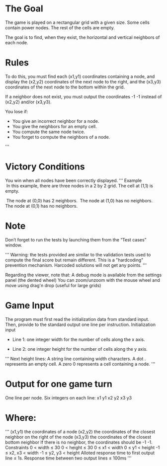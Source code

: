 # The Goal
The game is played on a rectangular grid with a given size. Some cells contain power nodes. The rest of the cells are empty.

The goal is to find, when they exist, the horizontal and vertical neighbors of each node.
# Rules
To do this, you must find each (x1,y1) coordinates containing a node, and display the (x2,y2) coordinates of the next node to the right, and the (x3,y3) coordinates of the next node to the bottom within the grid.

If a neighbor does not exist, you must output the coordinates -1 -1 instead of (x2,y2) and/or (x3,y3).

You lose if:
*   You give an incorrect neighbor for a node.
*   You give the neighbors for an empty cell.
*   You compute the same node twice.
*   You forget to compute the neighbors of a node.
 
'''
# Victory Conditions
You win when all nodes have been correctly displayed.
'''
Example
<span align="center">   
    <img href="0.png">
	In this example, there are three nodes in a 2 by 2 grid. The cell at (1,1) is empty.
</span>

<span align="center">   
    <img href="1.png">
	The node at (0,0) has 2 neighbors.
</span>

<span align="center">   
    <img href="2.png">
	The node at (1,0) has no neighbors.
</span>

<span align="center">   
    <img href="3.png">
	The node at (0,1) has no neighbors.
</span>
 

# Note
Don’t forget to run the tests by launching them from the “Test cases” window.

'''
Warning: the tests provided are similar to the validation tests used to compute the final score but remain different. This is a "hardcoding" prevention mechanism. Harcoded solutions will not get any points.
'''

Regarding the viewer, note that:
A debug mode is available from the settings panel (the dented wheel)
You can zoom/unzoom with the mouse wheel and move using drag'n drop (useful for large grids)

# Game Input
The program must first read the initialization data from standard input. Then, provide to the standard output one line per instruction.
Initialization input
* Line 1: one integer width for the number of cells along the x axis.

* Line 2: one integer height for the number of cells along the y axis.

'''
Next height lines: A string  line  containing  width  characters. A dot . represents an empty cell. A zero 0 represents a cell containing a node.
'''

# Output for one game turn
One line per node. Six integers on each line:   x1  y1  x2  y2  x3  y3

# Where:
'''
(x1,y1) the coordinates of a node
(x2,y2) the coordinates of the closest neighbor on the right of the node
(x3,y3) the coordinates of the closest bottom neighbor
If there is no neighbor, the coordinates should be -1 -1.
Constraints
0 < width ≤ 30
0 < height ≤ 30
0 ≤ x1 < width
0 ≤ y1 < height
-1 ≤ x2, x3 < width
-1 ≤ y2, y3 < height
Alloted response time to first output line ≤ 1s.
Response time between two output lines ≤ 100ms
'''